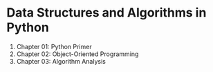 # Data Structures and Algorithms in Python

1. Chapter 01: Python Primer
2. Chapter 02: Object-Oriented Programming
3. Chapter 03: Algorithm Analysis